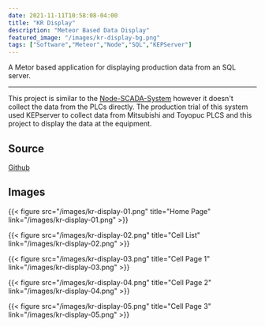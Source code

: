 ```yaml
---
date: 2021-11-11T10:58:08-04:00
title: "KR Display"
description: "Meteor Based Data Display"
featured_image: "/images/kr-display-bg.png"
tags: ["Software","Meteor","Node","SQL","KEPServer"]
---
```


A Metor based application for displaying production data from an SQL server. 

<!--more-->

___

This project is similar to the [Node-SCADA-System](https://www.kylerassweiler.ca/software/node-scada-system) however it doesn't collect the data from the PLCs directly. The production trial of this system used KEPserver to collect data from Mitsubishi and Toyopuc PLCS and this project to display the data at the equipment.

## Source

[Github](https://github.com/rassweiler/kr-display)

## Images

{{< figure src="/images/kr-display-01.png" title="Home Page" link="/images/kr-display-01.png" >}}

{{< figure src="/images/kr-display-02.png" title="Cell List" link="/images/kr-display-02.png" >}}

{{< figure src="/images/kr-display-03.png" title="Cell Page 1" link="/images/kr-display-03.png" >}}

{{< figure src="/images/kr-display-04.png" title="Cell Page 2" link="/images/kr-display-04.png" >}}

{{< figure src="/images/kr-display-05.png" title="Cell Page 3" link="/images/kr-display-05.png" >}}
